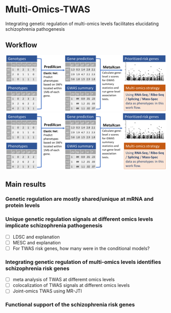 # Multi-Omics-TWAS
Integrating genetic regulation of multi-omics levels facilitates elucidating schizophrenia pathogenesis

## Workflow
![workflow](./.img/workflow.png)
<img src=".img/workflow.png" width="800" />

## Main results

### Genetic regulation are mostly shared/unique at mRNA and protein levels

### Unique genetic regulation signals at different omics levels implicate schizophrenia pathogenesis
* [ ] LDSC and explanation
* [ ] MESC and explanation
* [ ] For TWAS risk genes, how many were in the conditional models?

### Integrating genetic regulation of multi-omics levels identifies schizophrenia risk genes
* [ ] meta analysis of TWAS at differemt omics levels
* [ ] colocalization of TWAS signals at different omics levels
* [ ] Joint-omics TWAS using MR-JTI

### Functional support of the schizophrenia risk genes

